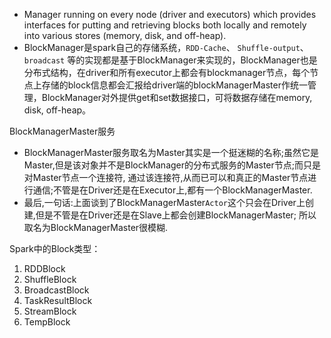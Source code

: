 
- Manager running on every node (driver and executors) which provides interfaces for putting and retrieving blocks both locally and remotely into various stores (memory, disk, and off-heap).
- BlockManager是spark自己的存储系统，`RDD-Cache`、 `Shuffle-output`、`broadcast` 等的实现都是基于BlockManager来实现的，BlockManager也是分布式结构，在driver和所有executor上都会有blockmanager节点，每个节点上存储的block信息都会汇报给driver端的blockManagerMaster作统一管理，BlockManager对外提供get和set数据接口，可将数据存储在memory, disk, off-heap。


BlockManagerMaster服务
- BlockManagerMaster服务取名为Master其实是一个挺迷糊的名称;虽然它是Master,但是该对象并不是BlockManager的分布式服务的Master节点;而只是对Master节点一个连接符, 通过该连接符,从而已可以和真正的Master节点进行通信;不管是在Driver还是在Executor上,都有一个BlockManagerMaster.
- 最后,一句话:上面谈到了BlockManagerMaster`Actor`这个只会在Driver上创建,但是不管是在Driver还是在Slave上都会创建BlockManagerMaster; 所以取名为BlockManagerMaster很模糊.


Spark中的Block类型：
1. RDDBlock
2. ShuffleBlock
3. BroadcastBlock
4. TaskResultBlock
5. StreamBlock
6. TempBlock
